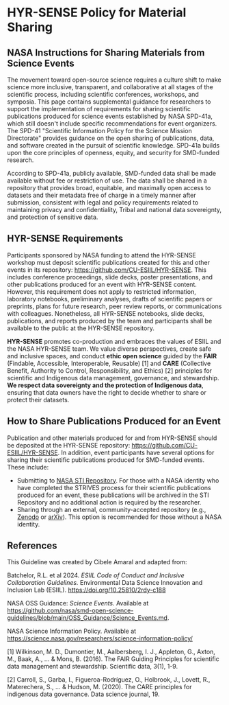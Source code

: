 # HYR-SENSE Policy for Material Sharing

## NASA Instructions for Sharing Materials from Science Events
The movement toward open-source science requires a culture shift to make science more inclusive, transparent, and collaborative at all stages of the scientific process, including scientific conferences, workshops, and symposia. This page contains supplemental guidance for researchers to support the implementation of requirements for sharing scientific publications produced for science events established by NASA SPD-41a, which still doesn't include specific recommendations for event organizers. The SPD-41 "Scientific Information Policy for the Science Mission Directorate" provides guidance on the open sharing of publications, data, and software created in the pursuit of scientific knowledge. SPD-41a builds upon the core principles of openness, equity, and security for SMD-funded research.    

According to SPD-41a, publicly available, SMD-funded data shall be made available without fee or restriction of use. The data shall be shared in a repository that provides broad, equitable, and maximally open access to datasets and their metadata free of charge in a timely manner after submission, consistent with legal and policy requirements related to maintaining privacy and confidentiality, Tribal and national data sovereignty, and protection of sensitive data.

## HYR-SENSE Requirements 
Participants sponsored by NASA funding to attend the HYR-SENSE workshop must deposit scientific publications created for this and other events in its repository: https://github.com/CU-ESIIL/HYR-SENSE. This includes conference proceedings, slide decks, poster presentations, and other publications produced for an event with HYR-SENSE content. However, this requirement does not apply to restricted information, laboratory notebooks, preliminary analyses, drafts of scientific papers or preprints, plans for future research, peer review reports, or communications with colleagues. Nonetheless, all HYR-SENSE notebooks, slide decks, publications, and reports produced by the team and participants shall be available to the public at the HYR-SENSE repository.

**HYR-SENSE** promotes co-production and embraces the values of ESIIL and the NASA HYR-SENSE team. We value diverse perspectives, create safe and inclusive spaces, and conduct **ethic open science** guided by the **FAIR** (Findable, Accessible, Interoperable, Reusable) [1] and **CARE** (Collective Benefit, Authority to Control, Responsibility, and Ethics) [2] principles for scientific and Indigenous data management, governance, and stewardship. **We respect data sovereignty and the protection of Indigenous data**, ensuring that data owners have the right to decide whether to share or protect their datasets.

## How to Share Publications Produced for an Event
Publication and other materials produced for and from HYR-SENSE should be deposited at the HYR-SENSE repository: https://github.com/CU-ESIIL/HYR-SENSE. In addition, event participants have several options for sharing their scientific publications produced for SMD-funded events. These include:
* Submitting to [NASA STI Repository](https://ntrs.nasa.gov/). For those with a NASA identity who have completed the STRIVES process for their scientific publications produced for an event, these publications will be archived in the STI Repository and no additional action is required by the researcher.
* Sharing through an external, community-accepted repository (e.g., [Zenodo](https://zenodo.org/) or [arXiv](https://arxiv.org/)). This option is recommended for those without a NASA identity.

## References
This Guideline was created by Cibele Amaral and adapted from:

Batchelor, R.L. et al 2024. *ESIIL Code of Conduct and Inclusive Collaboration Guidelines.* Environmental Data Science Innovation and Inclusion Lab (ESIIL). https://doi.org/10.25810/2rdy-c188

NASA OSS Guidance: *Science Events*. Available at https://github.com/nasa/smd-open-science-guidelines/blob/main/OSS_Guidance/Science_Events.md.

NASA Science Information Policy. Available at https://science.nasa.gov/researchers/science-information-policy/

[1] Wilkinson, M. D., Dumontier, M., Aalbersberg, I. J., Appleton, G., Axton, M., Baak, A., ... & Mons, B. (2016). The FAIR Guiding Principles for scientific data management and stewardship. Scientific data, 3(1), 1-9.

[2] Carroll, S., Garba, I., Figueroa-Rodríguez, O., Holbrook, J., Lovett, R., Materechera, S., ... & Hudson, M. (2020). The CARE principles for indigenous data governance. Data science journal, 19.
